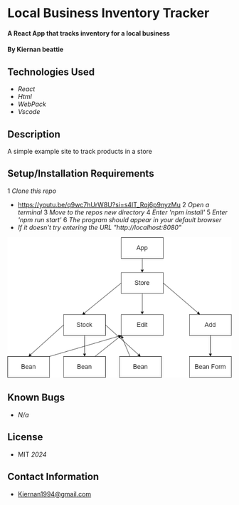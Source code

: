# Local Business Inventory Tracker

#### A React App that tracks inventory for a local business

#### By Kiernan beattie

## Technologies Used

* _React_
* _Html_
* _WebPack_
* _Vscode_

##  Description

 A simple example site to track products in a store

## Setup/Installation Requirements

1 _Clone this repo_ 
  * https://youtu.be/q9wc7hUrW8U?si=s4IT_Rqj6p9nyzMu
2 _Open a terminal_
3 _Move to the repos new directory_
4 _Enter 'npm install'_
5 _Enter 'npm run start'_
6 _The program should appear in your default browser_
  * _If it doesn't try entering the URL "http://localhost:8080"_

![Alt text](diagram.png)

## Known Bugs

* _N/a_

## License

* MIT _2024_

## Contact Information

* Kiernan1994@gmail.com
